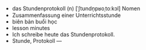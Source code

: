 - das Stundenprotokoll (n)	[ˈʃtʊndn̩pʁoˌtoːkɔl]	Nomen
- Zusammenfassung einer Unterrichtsstunde
- biên bản buổi học
- lesson minutes
- Ich schreibe heute das Stundenprotokoll.
- Stunde, Protokoll	—